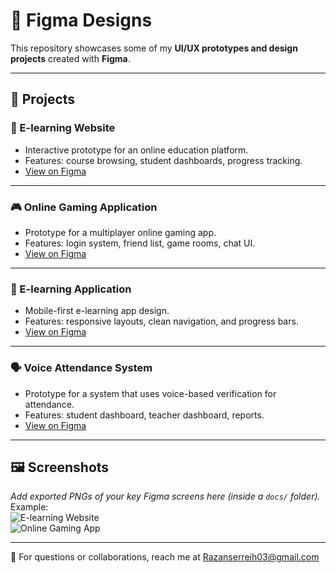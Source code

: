 # 🎨 Figma Designs

This repository showcases some of my **UI/UX prototypes and design projects** created with **Figma**.  

---

## 📂 Projects

### 📘 E-learning Website
- Interactive prototype for an online education platform.  
- Features: course browsing, student dashboards, progress tracking.  
- [View on Figma](https://www.figma.com/design/E5juktWtRIWKvUisVf8BIJ/E-learning-Website?node-id=0-1&t=matfRlUP7fkEJXfO-1)  

---

### 🎮 Online Gaming Application
- Prototype for a multiplayer online gaming app.  
- Features: login system, friend list, game rooms, chat UI.  
- [View on Figma](https://www.figma.com/design/232BHOmE54HMAfM5q3qxS8/Online-Gaming-Application?node-id=0-1&t=sVa9FPsXU3iHoMdV-1)  

---

### 📱 E-learning Application
- Mobile-first e-learning app design.  
- Features: responsive layouts, clean navigation, and progress bars.  
- [View on Figma](https://www.figma.com/design/Hv2eOHMBtGnqcXAHMzKnV9/E-learning-Application?node-id=0-1&t=adWsXQTtSkuMkqZD-1)  

---

### 🗣️ Voice Attendance System
- Prototype for a system that uses voice-based verification for attendance.  
- Features: student dashboard, teacher dashboard, reports.  
- [View on Figma](https://www.figma.com/design/7nOZngEaEb08IkuDhRp7BN/Voice-Attendance-System?node-id=0-1&t=YECkoYHulgcB8wIr-1)  

---

## 🖼️ Screenshots
_Add exported PNGs of your key Figma screens here (inside a `docs/` folder)._  
Example:  
![E-learning Website](docs/elearning.png)  
![Online Gaming App](docs/gaming.png)  

---

📩 For questions or collaborations, reach me at [Razanserreih03@gmail.com](mailto:Razanserreih03@gmail.com)
